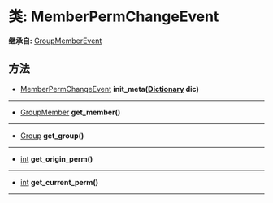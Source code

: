 # 类: MemberPermChangeEvent  
  
**继承自:** [GroupMemberEvent](GroupMemberEvent.md)  
  
## 方法 
  
- [MemberPermChangeEvent](MemberPermChangeEvent.md) **init_meta([Dictionary](https://docs.godotengine.org/en/latest/classes/class_dictionary.html) dic)**  
  
---  
  
- [GroupMember](GroupMember.md) **get_member()**  
  
---  
  
- [Group](Group.md) **get_group()**  
  
---  
  
- [int](https://docs.godotengine.org/en/latest/classes/class_int.html) **get_origin_perm()**  
  
---  
  
- [int](https://docs.godotengine.org/en/latest/classes/class_int.html) **get_current_perm()**  
  
---  
  

